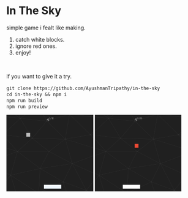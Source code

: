 # In The Sky

simple game i fealt like making.

1. catch white blocks.
1. ignore red ones.
1. enjoy!

<br>

if you want to give it a try.

```
git clone https://github.com/AyushmanTripathy/in-the-sky
cd in-the-sky && npm i
npm run build
npm run preview
```
<img src="./screenshot1.png" height="200"/>
<img src="./screenshot2.png" height="200"/>
